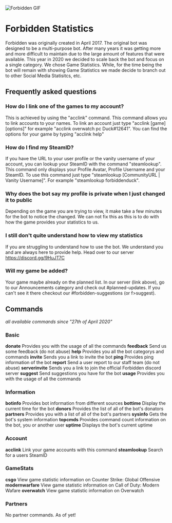 ![Forbidden GIF](https://i.imgur.com/Gv3ZRR0.gif)

# Forbidden Statistics
Forbidden was originally created in April 2017. The original bot was designed to be a multi-purpose bot. After many years it was getting more and more difficult to maintain due to the large amount of features that were available. This year in 2020 we decided to scale back the bot and focus on a single category. We chose Game Statistics. While, for the time being the bot will remain with showing Game Statistics we made decide to branch out to other Social Media Statisitcs, etc.

## Frequently asked questions

### How do I link one of the games to my account?
This is achieved by using the "acclink" command. This command allows you to link accounts to your names.
To link an account just type "acclink [game] [options]" for example "acclink overwatch pc Duck#12641".
You can find the options for your game by typing "acclink help"

### How do I find my SteamID?
If you have the URL to your user profile or the vanity username of your account, you can lookup your SteamID with the command "steamlookup". This command only displays your Profile Avatar, Profile Username and your SteamID.
To use this command just type "steamlookup [CommunityURL | Vanity Username]". For example "steamlookup forbiddenduck".

### Why does the bot say my profile is private when I just changed it to public
Depending on the game you are trying to view, it make take a few minutes for the bot to notice the changed. We can not fix this as this is to do with how the game provides your statistics to us.

### I still don't quite understand how to view my statistics
If you are struggling to understand how to use the bot. We understand you and are always here to provide help. Head over to our server https://discord.gg/9HuJT7C

### Will my game be added?
Your game maybe already on the planned list. In our server (link above), go to our Announcements category and check out #planned-updates. If you can't see it there checkout our #forbidden-suggestions (or f>suggest).

## Commands
*all available commands since "27th of April 2020"*

### Basic
**donate** Provides you with the usage of all the commands
**feedback** Send us some feedback (do not abuse)
**help** Provides you all the bot categorys and commands
**invite** Sends you a link to invite the bot
**ping** Provides ping information of the bot
**report** Send a user report to our staff team (do not abuse)
**serverinvite** Sends you a link to join the official Forbidden discord server
**suggest** Send suggestions you have for the bot
**usage** Provides you with the usage of all the commands
### Information
**botinfo** Provides bot information from different sources
**bottime** Display the current time for the bot
**donors** Provides the list of all of the bot's donators
**partners** Provides you with a list of all of the bot's partners
**sysinfo** Gets the bot's system information
**topcmds** Provides command count information on the bot, you or another user
**uptime** Displays the bot's current uptime
### Account
**acclink** Link your game accounts with this command
**steamlookup** Search for a users SteamID
### GameStats
**csgo** View game statistic information on Counter Strike: Global Offensive
**modernwarfare** View game statistic information on Call of Duty: Modern Wafare
**overwatch** View game statistic information on Overwatch
### Partners
No partner commands. As of yet!
